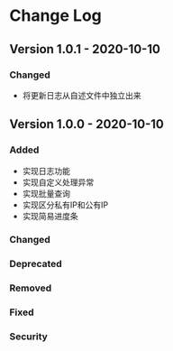<!--
 * @Description: 更新日志
 * @Author: Senkita
 * @Date: 2020-10-10 20:30:01
 * @LastEditors: Senkita
 * @LastEditTime: 2020-10-10 20:32:01
-->
# Change Log



## Version 1.0.1 - 2020-10-10

### Changed

- 将更新日志从自述文件中独立出来

## Version 1.0.0 - 2020-10-10

### Added
- 实现日志功能
- 实现自定义处理异常
- 实现批量查询
- 实现区分私有IP和公有IP
- 实现简易进度条
### Changed
### Deprecated
### Removed
### Fixed
### Security